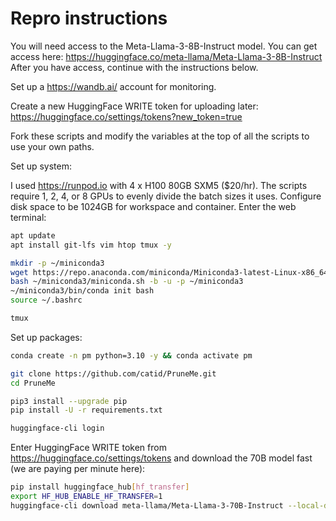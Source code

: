 # Repro instructions

You will need access to the Meta-Llama-3-8B-Instruct model.  You can get access here: https://huggingface.co/meta-llama/Meta-Llama-3-8B-Instruct  After you have access, continue with the instructions below.

Set up a https://wandb.ai/ account for monitoring.

Create a new HuggingFace WRITE token for uploading later: https://huggingface.co/settings/tokens?new_token=true

Fork these scripts and modify the variables at the top of all the scripts to use your own paths.

Set up system:

I used https://runpod.io with 4 x H100 80GB SXM5 ($20/hr).  The scripts require 1, 2, 4, or 8 GPUs to evenly divide the batch sizes it uses.  Configure disk space to be 1024GB for workspace and container.  Enter the web terminal:

```bash
apt update
apt install git-lfs vim htop tmux -y
```

```bash
mkdir -p ~/miniconda3
wget https://repo.anaconda.com/miniconda/Miniconda3-latest-Linux-x86_64.sh -O ~/miniconda3/miniconda.sh
bash ~/miniconda3/miniconda.sh -b -u -p ~/miniconda3
~/miniconda3/bin/conda init bash
source ~/.bashrc

tmux
```

Set up packages:

```bash
conda create -n pm python=3.10 -y && conda activate pm

git clone https://github.com/catid/PruneMe.git
cd PruneMe

pip3 install --upgrade pip
pip install -U -r requirements.txt

huggingface-cli login
```

Enter HuggingFace WRITE token from https://huggingface.co/settings/tokens and download the 70B model fast (we are paying per minute here):

```bash
pip install huggingface_hub[hf_transfer]
export HF_HUB_ENABLE_HF_TRANSFER=1
huggingface-cli download meta-llama/Meta-Llama-3-70B-Instruct --local-dir Meta-Llama-3-70B-Instruct
```

```bash

```